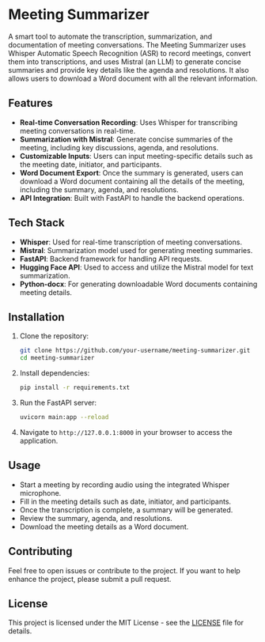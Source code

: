 
# Meeting Summarizer

A smart tool to automate the transcription, summarization, and documentation of meeting conversations. The Meeting Summarizer uses Whisper Automatic Speech Recognition (ASR) to record meetings, convert them into transcriptions, and uses Mistral (an LLM) to generate concise summaries and provide key details like the agenda and resolutions. It also allows users to download a Word document with all the relevant information.
## Features

- **Real-time Conversation Recording**: Uses Whisper for transcribing meeting conversations in real-time.
- **Summarization with Mistral**: Generate concise summaries of the meeting, including key discussions, agenda, and resolutions.
- **Customizable Inputs**: Users can input meeting-specific details such as the meeting date, initiator, and participants.
- **Word Document Export**: Once the summary is generated, users can download a Word document containing all the details of the meeting, including the summary, agenda, and resolutions.
- **API Integration**: Built with FastAPI to handle the backend operations.

## Tech Stack

- **Whisper**: Used for real-time transcription of meeting conversations.
- **Mistral**: Summarization model used for generating meeting summaries.
- **FastAPI**: Backend framework for handling API requests.
- **Hugging Face API**: Used to access and utilize the Mistral model for text summarization.
- **Python-docx**: For generating downloadable Word documents containing meeting details.

## Installation

1. Clone the repository:
    ```bash
    git clone https://github.com/your-username/meeting-summarizer.git
    cd meeting-summarizer
    ```

2. Install dependencies:
    ```bash
    pip install -r requirements.txt
    ```

3. Run the FastAPI server:
    ```bash
    uvicorn main:app --reload
    ```

4. Navigate to `http://127.0.0.1:8000` in your browser to access the application.

## Usage

- Start a meeting by recording audio using the integrated Whisper microphone.
- Fill in the meeting details such as date, initiator, and participants.
- Once the transcription is complete, a summary will be generated.
- Review the summary, agenda, and resolutions.
- Download the meeting details as a Word document.

## Contributing

Feel free to open issues or contribute to the project. If you want to help enhance the project, please submit a pull request.

## License

This project is licensed under the MIT License - see the [LICENSE](LICENSE) file for details.
